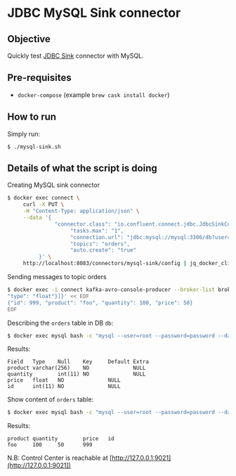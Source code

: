 # JDBC MySQL Sink connector

## Objective

Quickly test [JDBC Sink](https://docs.confluent.io/current/connect/kafka-connect-jdbc/sink-connector/index.html#quick-start) connector with MySQL.

## Pre-requisites

* `docker-compose` (example `brew cask install docker`)



## How to run

Simply run:

```
$ ./mysql-sink.sh
```

## Details of what the script is doing

Creating MySQL sink connector

```bash
$ docker exec connect \
     curl -X PUT \
     -H "Content-Type: application/json" \
     --data '{
               "connector.class": "io.confluent.connect.jdbc.JdbcSinkConnector",
                    "tasks.max": "1",
                    "connection.url": "jdbc:mysql://mysql:3306/db?user=user&password=password&useSSL=false",
                    "topics": "orders",
                    "auto.create": "true"
          }' \
     http://localhost:8083/connectors/mysql-sink/config | jq_docker_cli .
```

Sending messages to topic orders

```bash
$ docker exec -i connect kafka-avro-console-producer --broker-list broker:9092 --property schema.registry.url=http://schema-registry:8081 --topic orders --property value.schema='{"type":"record","name":"myrecord","fields":[{"name":"id","type":"int"},{"name":"product", "type": "string"}, {"name":"quantity", "type": "int"}, {"name":"price",
"type": "float"}]}' << EOF
{"id": 999, "product": "foo", "quantity": 100, "price": 50}
EOF
```


Describing the `orders` table in DB `db`:

```bash
$ docker exec mysql bash -c "mysql --user=root --password=password --database=db -e 'describe orders'"
```

Results:
```
Field   Type    Null    Key     Default Extra
product varchar(256)    NO              NULL
quantity        int(11) NO              NULL
price   float   NO              NULL
id      int(11) NO              NULL
```

Show content of `orders` table:

```bash
$ docker exec mysql bash -c "mysql --user=root --password=password --database=db -e 'select * from orders'"
```

Results:

```
product quantity        price   id
foo     100     50      999
```

N.B: Control Center is reachable at [http://127.0.0.1:9021](http://127.0.0.1:9021])
